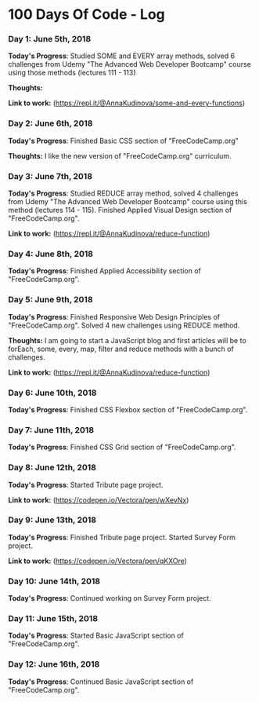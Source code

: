 # 100 Days Of Code - Log

### Day 1: June 5th, 2018


**Today's Progress**: Studied SOME and EVERY array methods, solved 6 challenges from Udemy "The Advanced Web Developer Bootcamp" course using those methods (lectures 111 - 113)

**Thoughts:** 

**Link to work:** (https://repl.it/@AnnaKudinova/some-and-every-functions)

### Day 2: June 6th, 2018


**Today's Progress**: Finished Basic CSS section of "FreeCodeCamp.org"

**Thoughts:** I like the new version of "FreeCodeCamp.org" curriculum.

### Day 3: June 7th, 2018


**Today's Progress**: Studied REDUCE array method, solved 4 challenges from Udemy "The Advanced Web Developer Bootcamp" course using this method (lectures 114 - 115). Finished Applied Visual Design section of "FreeCodeCamp.org".

**Link to work:**  (https://repl.it/@AnnaKudinova/reduce-function)

### Day 4: June 8th, 2018


**Today's Progress**:  Finished Applied Accessibility section of "FreeCodeCamp.org".


### Day 5: June 9th, 2018


**Today's Progress**: Finished Responsive Web Design Principles of "FreeCodeCamp.org". Solved 4 new challenges using REDUCE method.

**Thoughts:** I am going to start a JavaScript blog and first articles will be to forEach, some, every, map, filter and reduce methods with a bunch of challenges. 

**Link to work:** (https://repl.it/@AnnaKudinova/reduce-function)

### Day 6: June 10th, 2018


**Today's Progress**:  Finished CSS Flexbox section of "FreeCodeCamp.org".

### Day 7: June 11th, 2018


**Today's Progress**:  Finished CSS Grid section of "FreeCodeCamp.org".

### Day 8: June 12th, 2018

**Today's Progress**: Started Tribute page project.

**Link to work:** (https://codepen.io/Vectora/pen/wXevNx)

### Day 9: June 13th, 2018

**Today's Progress**: Finished Tribute page project. Started Survey Form project.

**Link to work:** (https://codepen.io/Vectora/pen/qKXOre)

### Day 10: June 14th, 2018

**Today's Progress**: Continued working on Survey Form project.

### Day 11: June 15th, 2018

**Today's Progress**:  Started Basic JavaScript section of "FreeCodeCamp.org".

### Day 12: June 16th, 2018

**Today's Progress**:  Continued Basic JavaScript section of "FreeCodeCamp.org".
